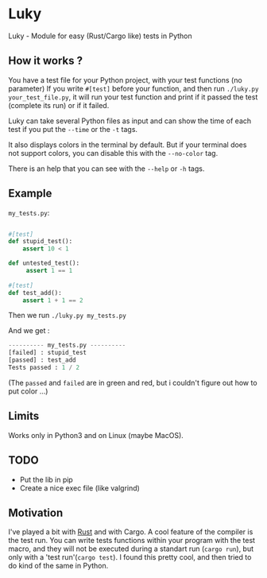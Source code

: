 # Luky
Luky - Module for easy (Rust/Cargo like) tests in Python


## How it works ?

You have a test file for your Python project, with your test functions (no parameter)
If you write ``#[test]`` before your function, and then run ``./luky.py your_test_file.py``,
it will run your test function and print if it passed the test (complete its run) or if it failed.

Luky can take several Python files as input and can show the time of each test if you put the ``--time`` or the ``-t`` tags.

It also displays colors in the terminal by default. But if your terminal does not support colors, you can disable this with the
``--no-color`` tag.

There is an help that you can see with the ``--help`` or ``-h`` tags.

## Example

``my_tests.py``:

```python

#[test]
def stupid_test():
    assert 10 < 1

def untested_test():
     assert 1 == 1
    
#[test]
def test_add():
    assert 1 + 1 == 2
```
Then we run ``./luky.py my_tests.py``

And we get :

```python
---------- my_tests.py ----------
[failed] : stupid_test
[passed] : test_add
Tests passed : 1 / 2
```
(The ``passed`` and ``failed`` are in green and red, but i couldn't figure out how to put color ...)

## Limits

Works only in Python3 and on Linux (maybe MacOS).

## TODO

* Put the lib in pip
* Create a nice exec file (like valgrind)

## Motivation

I've played a bit with [Rust](http://www.rust-lang.org) and with Cargo. A cool feature of the compiler is the test run. You can write tests functions within your program with the test macro, and they will not be executed during a standart run (``cargo run``), but only with a 'test run'(``cargo test``). 
I found this pretty cool, and then tried to do kind of the same in Python.
